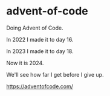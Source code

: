 # advent-of-code
 
Doing Advent of Code. 

In 2022 I made it to day 16.

In 2023 I made it to day 18.

Now it is 2024.

We'll see how far I get before I give up. 

https://adventofcode.com/
